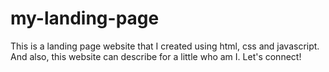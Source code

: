 # my-landing-page
This is a landing page website that I created using html, css and javascript. And also, this website can describe for a little who am I. Let's connect!
